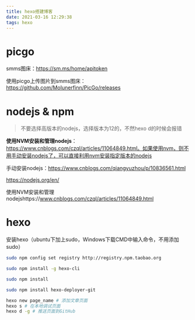 ```yaml
---
title: hexo搭建博客
date: 2021-03-16 12:29:38
tags: hexo
---
```




# picgo

smms图床：https://sm.ms/home/apitoken

使用picgo上传图片到smms图床：https://github.com/Molunerfinn/PicGo/releases

# nodejs & npm

> 不要选择高版本的nodejs，选择版本为12的，不然hexo d的时候会报错

**使用NVM安装和管理nodejs**：https://www.cnblogs.com/czql/articles/11064849.html。如果使用nvm，则不用手动安装nodejs了，可以直接利用nvm安装指定版本的nodejs

手动安装nodejs：https://www.cnblogs.com/qiangyuzhou/p/10836561.html

https://nodejs.org/en/

使用NVM安装和管理nodejshttps://www.cnblogs.com/czql/articles/11064849.html

# hexo

安装hexo（ubuntu下加上sudo，Windows下载CMD中输入命令，不用添加sudo）

```bash
sudo npm config set registry http://registry.npm.taobao.org 

sudo npm install -g hexo-cli 

sudo npm install 

sudo npm install hexo-deployer-git

hexo new page_name # 添加文章页面
hexo s # 在本地调试页面
hexo d -g # 推送页面到GitHub
```

